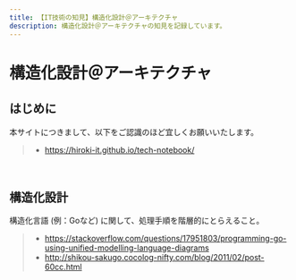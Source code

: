 ```yaml
---
title: 【IT技術の知見】構造化設計＠アーキテクチャ
description: 構造化設計＠アーキテクチャの知見を記録しています。
---
```


# 構造化設計＠アーキテクチャ

## はじめに

本サイトにつきまして、以下をご認識のほど宜しくお願いいたします。

> - https://hiroki-it.github.io/tech-notebook/

<br>

## 構造化設計

構造化言語 (例：Goなど) に関して、処理手順を階層的にとらえること。

> - https://stackoverflow.com/questions/17951803/programming-go-using-unified-modelling-language-diagrams
> - http://shikou-sakugo.cocolog-nifty.com/blog/2011/02/post-60cc.html

<br>
